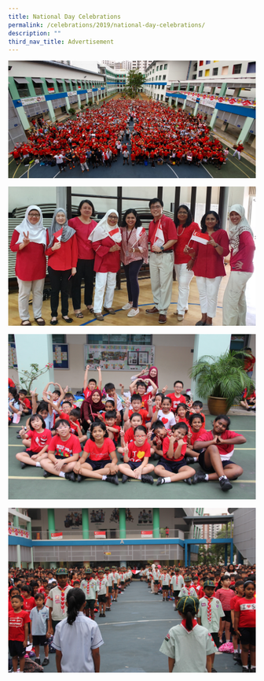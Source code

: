 ```yaml
---
title: National Day Celebrations
permalink: /celebrations/2019/national-day-celebrations/
description: ""
third_nav_title: Advertisement
---
```

![National Day Celebrations](/images/Celebrations/2019/NDP/ndc2019-1.jpg)

![National Day Celebrations](/images/Celebrations/2019/NDP/ndc2019-2.jpg)

![National Day Celebrations](/images/Celebrations/2019/NDP/ndc2019-3.jpg)

![National Day Celebrations](/images/Celebrations/2019/NDP/ndc2019-4.jpg)